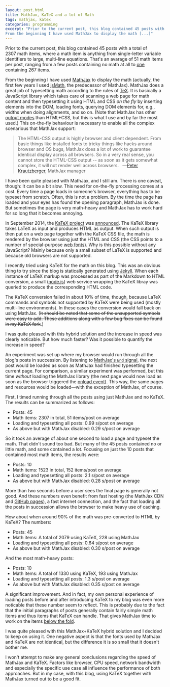 ```yaml
---
layout: post.html
title: MathJax, KaTeX and a lot of Math
tags: mathjax, katex
categories: programming
excerpt: "Prior to the current post, this blog contained 45 posts with a total of 2307 math items, where a math item is anything from single-letter variable identifiers to large, multi-line equations. That's an avarage of 51 math items per post, ranging from a few posts containing no math at all to one containing 267 items.
From the beginning I have used MathJax to display the math [...]"
---
```

Prior to the current post, this blog contained 45&nbsp;posts with a total of 2307&nbsp;math items, where a math item is anything from single-letter variable identifiers to large, multi-line equations. That's an avarage of 51&nbsp;math items per post, ranging from a few posts containing no math at all to [one](/2009/04/the-game-of-nim.html) containing 267&nbsp;items.

From the beginning I have used [MathJax](http://www.mathjax.org) to display the math (actually, the first few years I used [jsMath](http://www.math.union.edu/~dpvc/jsmath/), the predecessor of MathJax). MathJax does a great job of typesetting math according to the rules of [TeX](http://en.wikipedia.org/wiki/TeX). It is basically a JavaScript library which takes care of scanning a web page for math content and then typesetting it using HTML and CSS *on the fly* by inserting elements into the DOM, loading fonts, querying DOM elements for, e.g., widths when doing alignments, and so on. (Note that MathJax has other [output modes](http://docs.mathjax.org/en/latest/output.html) than HTML+CSS, but this is what I use and by far the most used.) This on-the-fly behaviour is necessary to enable all the complex scenarious that MathJax support:

> The HTML-CSS output is highly browser and client dependent. From basic things like installed fonts to tricky things
> like hacks around browser and OS bugs, MathJax does a lot of work to guarantee identical display across all browsers.
> So in a very real sense, you cannot store the HTML-CSS output -- as soon as it gets somewhat complex, it will not
> render well across browsers.&nbsp;&nbsp;&nbsp;&#8213;[Peter Krautzberger](https://groups.google.com/d/msg/mathjax-users/O--eKm9elRU/zNZx24gnI3gJ), MathJax manager

I have been quite pleased with MathJax, and I still am. There is one caveat, though: It can be a bit slow. This need for on-the-fly processing comes at a cost. Every time a page loads in someone's browser, everything has to be typeset from scratch. Often, this is not a problem. By the time the page has loaded and your eyes has found the opening paragraph, MathJax is done. But sometimes the page is very math-heavy and MathJax has to work hard for so long that it becomes annoying.

In September 2014, the [KaTeX project](https://khan.github.io/KaTeX/) was [announced](https://twitter.com/jeresig/status/511586911669211136). The KaTeX library takes LaTeX as input and produces HTML as output. When such output is then put on a web page together with the KaTeX CSS file, the math is rendered by the browser using just the HTML and CSS (the CSS points to a number of special-purpose [web fonts](https://developer.mozilla.org/en-US/docs/Web/CSS/@font-face)). Why is this possible without any JavaScript? Mainly because only a small subset of LaTeX is supported and because old browsers are not supported.

I recently tried using KaTeX for the math on this blog. This was an obvious thing to try since the blog is statically generated using [Jekyll](http://jekyllrb.com). When each instance of LaTeX markup was processed as part of the Markdown to HTML conversion, a small ([node.js](http://nodejs.org)) web service wrapping the KaTeX libray was queried to produce the corresponding HTML code.

The KaTeX conversion failed in about 10% of time, though, because LaTeX commands and symbols not supported by KaTeX were being used (mostly multi-line environments). In these cases the conversion would fall back on using MathJax. (<s>It should be noted that some of the unsupported symbols were easy to add. These additions along with a few bug fixes can be found in my KaTeX fork</s>.)

I was quite pleased with this hybrid solution and the increase in speed was clearly noticable. But how much faster? Was it possible to quantify the increase in speed?

An experiment was set up where my browser would run through all the blog's posts in succession. By listening to [MathJax's `End` signal](http://docs.mathjax.org/en/v2.4-latest/startup.html), the next post would be loaded as soon as MathJax had finished typesetting the current page. For comparison, a similar experiment was performed, but this time *without* loading the MathJax library (the next page would now load as soon as the browser triggered the [onload event](https://developer.mozilla.org/en-US/docs/Web/API/GlobalEventHandlers.onload)). This way, the same pages and resources would be loaded&mdash;with the exception of MathJax, of course.

First, I timed running through all the posts using just MathJax and no KaTeX. The results can be summarized as follows:

*  Posts: 45
*  Math items: 2307 in total, 51 items/post on average
*  Loading and typesetting all posts: 0.99 s/post on average
*  As above but with MathJax disabled: 0.29 s/post on average

So it took an average of about one second to load a page and typeset the math. That didn't sound too bad. But many of the 45 posts contained no or little math, and some contained a lot. Focusing on just the 10 posts that contained most math items, the results were:

*  Posts: 10
*  Math items: 1523 in total, 152 items/post on average
*  Loading and typesetting all posts: 2.1 s/post on average
*  As above but with MathJax disabled: 0.28 s/post on average

More than two seconds before a user sees the final page is generally not good. And these numbers even benefit from fast hosting (the MathJax CDN and [GitHub pages](https://pages.github.com)), a fast internet connection, and the fact that loading all the posts in succession allows the browser to make heavy use of caching.

How about when around 90% of the math was pre-converted to HTML by KaTeX? The numbers:

*  Posts: 45
*  Math items: A total of 2079 using KaTeX, 228 using MathJax
*  Loading and typesetting all posts: 0.64 s/post on average
*  As above but with MathJax disabled: 0.30 s/post on average

And the most math-heavy posts:

*  Posts: 10
*  Math items: A total of 1330 using KaTeX, 193 using MathJax
*  Loading and typesetting all posts: 1.3 s/post on average
*  As above but with MathJax disabled: 0.35 s/post on average

A significant improvement. And in fact, my own personal experience of loading posts before and after introducing KaTeX to my blog was even more noticable that these number seem to reflect. This is probably due to the fact that the initial paragraphs of posts generally contain fairly simple math items and thus items that KaTeX can handle. That gives MathJax time to work on the items [below the fold](http://en.wikipedia.org/wiki/Above_the_fold#Below_the_fold).

I was quite pleased with this MathJax+KaTeX hybrid solution and I decided to keep on using it. One negative aspect is that the fonts used by MathJax and KaTeX are not identical, but the difference it is so small that it doesn't bother me.

I won't attempt to make any general conclusions regarding the speed of MathJax and KaTeX. Factors like browser, CPU speed, network bandwidth and especially the specific use case all influence the performance of both approaches. But in my case, with this blog, using KaTeX together with MathJax turned out to be a good fit.
